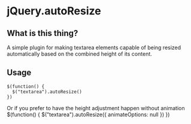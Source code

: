 # jQuery.autoResize


## What is this thing?
A simple plugin for making textarea elements capable of being resized automatically based on the combined height of its content.


## Usage
    $(function() {
      $("textarea").autoResize()
    })

Or if you prefer to have the height adjustment happen without animation
    $(function() {
      $("textarea").autoResize({ animateOptions: null })
    })

